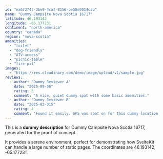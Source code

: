 ```yaml
---
id: "ea672745-3be9-4caf-8156-be58a0014c3b"
name: "Dummy Campsite Nova Scotia 16717"
latitude: 46.193142
longitude: -65.177231
continent: "north-america"
country: "canada"
region: "nova-scotia"
amenities:
  - "toilet"
  - "dog-friendly"
  - "ATV-access"
  - "picnic-table"
  - "fire-pit"
images:
  - "https://res.cloudinary.com/demo/image/upload/v1/sample.jpg"
reviews:
  - author: "Dummy Reviewer A"
    date: "2025-09-06"
    rating: 5
    comment: "A nice, quiet dummy spot with some basic amenities."
  - author: "Dummy Reviewer B"
    date: "2025-02-015"
    rating: 4
    comment: "Found it easily. GPS was spot on for this dummy location."
---
```


This is a **dummy description** for Dummy Campsite Nova Scotia 16717, generated for the proof of concept.

It provides a serene environment, perfect for demonstrating how SvelteKit can handle a large number of static pages. The coordinates are 46.193142, -65.177231.
